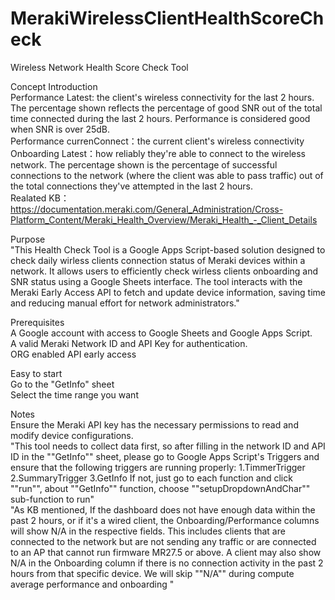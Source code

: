 # MerakiWirelessClientHealthScoreCheck
Wireless Network Health Score Check Tool									
												
												
Concept Introduction												
Performance Latest: the client's wireless connectivity for the last 2 hours. The percentage shown reflects the percentage of good SNR out of the total time connected during the last 2 hours. 
Performance is considered good when SNR is over 25dB.												
Performance currenConnect：the current client's wireless connectivity												
Onboarding Latest：how reliably they're able to connect to the wireless network. The percentage shown is the percentage of successful connections to the network 
(where the client was able to pass traffic) out of the total connections they've attempted in the last 2 hours.												
Realated KB：https://documentation.meraki.com/General_Administration/Cross-Platform_Content/Meraki_Health_Overview/Meraki_Health_-_Client_Details											
												
Purpose												
"This Health Check Tool is a Google Apps Script-based solution designed to check daily wirless clients connection status of Meraki devices within a network. 
It allows users to efficiently check wirless clients onboarding and SNR status using a Google Sheets interface. 
The tool interacts with the Meraki Early Access API to fetch and update device information, saving time and reducing manual effort for network administrators."												
												
Prerequisites												
A Google account with access to Google Sheets and Google Apps Script.												
A valid Meraki Network ID and API Key for authentication.												
ORG enabled API early access												
												
Easy to start												
Go to the "GetInfo" sheet												
Select the time range you want												
												
Notes												
Ensure the Meraki API key has the necessary permissions to read and modify device configurations.												
"This tool needs to collect data first, so after filling in the network ID and API ID in the ""GetInfo"" sheet, please go to Google Apps Script's Triggers and ensure that the following triggers are running properly:
1.TimmerTrigger
2.SummaryTrigger
3.GetInfo
If not, just go to each function and click ""run"", about ""GetInfo"" function, choose ""setupDropdownAndChar"" sub-function to run"												
"As KB mentioned, If the dashboard does not have enough data within the past 2 hours, or if it's a wired client, the Onboarding/Performance columns will show N/A in the respective fields. 
This includes clients that are connected to the network but are not sending any traffic or are connected to an AP that cannot run firmware MR27.5 or above.
A client may also show N/A in the Onboarding column if there is no connection activity in the past 2 hours from that specific device.
We will skip ""N/A"" during compute average performance and onboarding
"												
